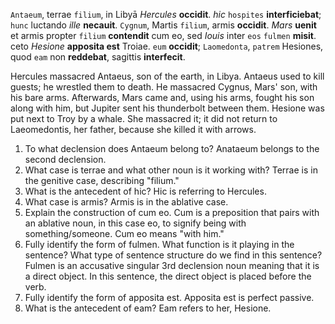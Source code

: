 `Antaeum`, terrae `filium`, in Libyā *Hercules* **occidit**.
*hic* `hospites` **interficiebat**; `hunc` luctando *ille* **necauit**.
`Cygnum`, Martis `filium`, armis **occidit**.
*Mars* **uenit** et armis propter `filium` **contendit** cum eo, sed *Iouis* inter `eos` `fulmen` **misit**.
ceto *Hesione* **apposita est** Troiae.
`eum` **occidit**; `Laomedonta`, `patrem` Hesiones, quod `eam` non **reddebat**, sagittis **interfecit**.

Hercules massacred Antaeus, son of the earth, in Libya.
Antaeus used to kill guests; he wrestled them to death.
He massacred Cygnus, Mars' son, with his bare arms.
Afterwards, Mars came and, using his arms, fought his son along with him, but Jupiter sent his thunderbolt between them.
Hesione was put next to Troy by a whale.
She massacred it; it did not return to Laeomedontis, her father, because she killed it with arrows.

1. To what declension does Antaeum belong to?
    Anataeum belongs to the second declension.
2. What case is terrae and what other noun is it working with?
    Terrae is in the genitive case, describing "filium."
3. What is the antecedent of hic?
    Hic is referring to Hercules.
4. What case is armis?
    Armis is in the ablative case.
5. Explain the construction of cum eo. 
    Cum is a preposition that pairs with an ablative noun, in this case eo, to signify being with something/someone. Cum eo means "with him." 
6. Fully identify the form of fulmen. What function is it playing in the sentence? What type of sentence structure do we find in this sentence?
    Fulmen is an accusative singular 3rd declension noun meaning that it is a direct object. In this sentence, the direct object is placed before the verb.
7. Fully identify the form of apposita est.
    Apposita est is perfect passive.
8. What is the antecedent of eam?
    Eam refers to her, Hesione.
